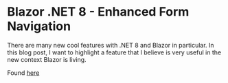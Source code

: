 # Blazor .NET 8 - Enhanced Form Navigation

There are many new cool features with .NET 8 and Blazor in particular. In this blog post, I want to highlight a feature that I believe is very useful in the new context Blazor is living.

Found [here](https://steven-giesel.com/blogPost/2e87048d-cbf3-4378-8938-efd4648453a1)